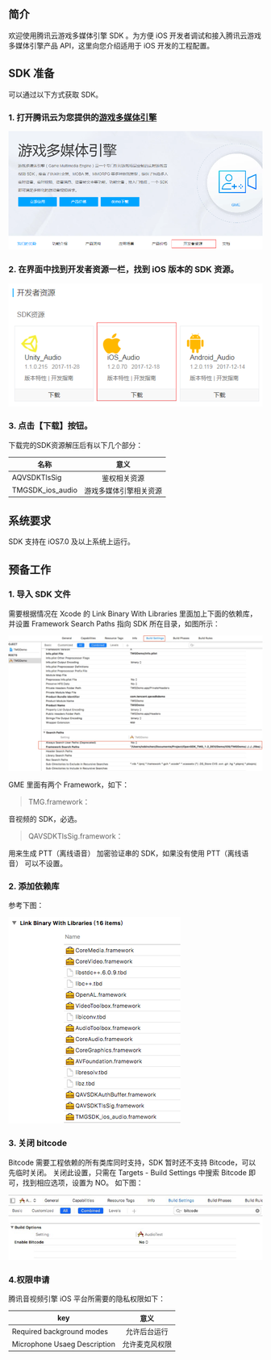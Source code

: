 ## 简介
欢迎使用腾讯云游戏多媒体引擎 SDK 。为方便 iOS 开发者调试和接入腾讯云游戏多媒体引擎产品 API，这里向您介绍适用于 iOS 开发的工程配置。

## SDK 准备
可以通过以下方式获取 SDK。

### 1. 打开腾讯云为您提供的[游戏多媒体引擎](https://cloud.tencent.com/product/tmg?idx=1)  
![image](Image/u1.png)

### 2. 在界面中找到开发者资源一栏，找到 iOS 版本的 SDK 资源。
![image](Image/i1.png)

### 3. 点击【下载】按钮。
下载完的SDK资源解压后有以下几个部分：

|名称     | 意义   
| ------------- |:-------------:|
|AQVSDKTlsSig			|鉴权相关资源
|TMGSDK_ios_audio  	|游戏多媒体引擎相关资源


## 系统要求
SDK 支持在 iOS7.0 及以上系统上运行。

## 预备工作

### 1. 导入 SDK 文件  
需要根据情况在 Xcode 的 Link Binary With Libraries 里面加上下面的依赖库，并设置 Framework Search Paths 指向 SDK 所在目录，如图所示：  

![image](Image/i3.png)

GME 里面有两个 Framework，如下：
>TMG.framework：

音视频的 SDK，必选。
>QAVSDKTlsSig.framework：

用来生成 PTT（离线语音） 加密验证串的 SDK，如果没有使用 PTT（离线语音） 可以不设置。

### 2. 添加依赖库  
参考下图：  

![image](Image/i4.png)
  
### 3. 关闭 bitcode 
Bitcode 需要工程依赖的所有类库同时支持，SDK 暂时还不支持 Bitcode，可以先临时关闭。
关闭此设置，只需在 Targets - Build Settings 中搜索 Bitcode 即可，找到相应选项，设置为 NO。
如下图：  

![image](Image/i5.png)

### 4.权限申请
腾讯音视频引擎 iOS 平台所需要的隐私权限如下：

|key     | 意义   
| ------------- |:-------------:|
|Required background modes    				       |允许后台运行
|Microphone Usaeg Description   				|允许麦克风权限